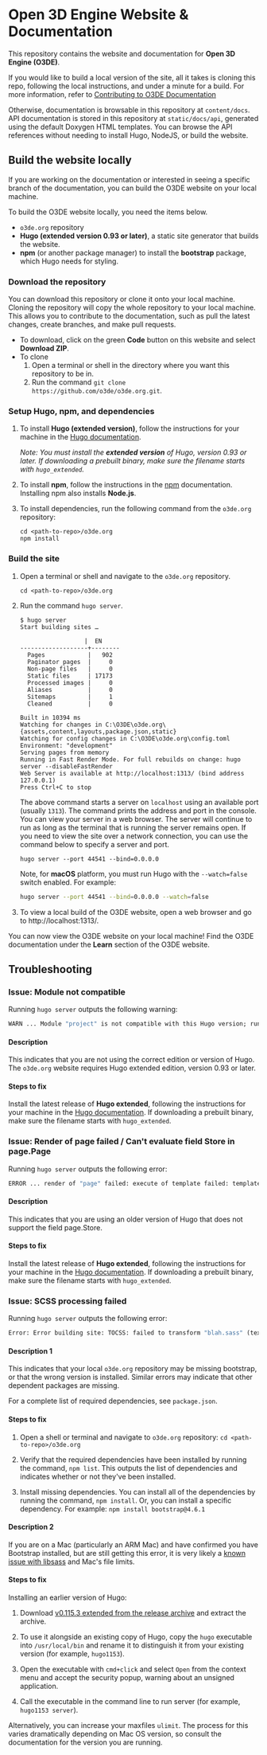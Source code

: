 # Open 3D Engine Website & Documentation

This repository contains the website and documentation for **Open 3D Engine (O3DE)**. 

If you would like to build a local version of the site, all it takes is cloning this repo, following the local instructions, and under a minute for a build.
For more information, refer to [Contributing to O3DE Documentation](https://www.o3de.org/docs/contributing/to-docs/) 

Otherwise, documentation is browsable in this repository at `content/docs`. API documentation is stored in this repository at `static/docs/api`, generated using the default Doxygen HTML templates. You can browse the API references without needing to install Hugo, NodeJS, or build the website.

## Build the website locally
If you are working on the documentation or interested in seeing a specific branch of the documentation, you can build the O3DE website on your local machine. 

To build the O3DE website locally, you need the items below.
- `o3de.org` repository
- **Hugo (extended version 0.93 or later)**, a static site generator that builds the website.
- **npm** (or another package manager) to install the **bootstrap** package, which Hugo needs for styling.

### Download the repository
You can download this repository or clone it onto your local machine. Cloning the repository will copy the whole repository to your local machine. This allows you to contribute to the documentation, such as pull the latest changes, create branches, and make pull requests. 
- To download, click on the green **Code** button on this website and select **Download ZIP**. 
- To clone
  1. Open a terminal or shell in the directory where you want this repository to be in. 
  2. Run the command `git clone https://github.com/o3de/o3de.org.git`.

### Setup Hugo, npm, and dependencies
1. To install **Hugo (extended version)**, follow the instructions for your machine in the [Hugo documentation](https://gohugo.io/getting-started/installing). 
   
    *Note: You must install the **extended version** of Hugo, version 0.93 or later. If downloading a prebuilt binary, make sure the filename starts with `hugo_extended`.*

2. To install **npm**, follow the instructions in the [npm](https://docs.npmjs.com/downloading-and-installing-node-js-and-npm) documentation. Installing npm also installs **Node.js**.

3. To install dependencies, run the following command from the `o3de.org` repository:

    ```shell
    cd <path-to-repo>/o3de.org
    npm install
    ```


### Build the site
1. Open a terminal or shell and navigate to the `o3de.org` repository.
   
    ```shell
    cd <path-to-repo>/o3de.org
    ```
   
2. Run the command `hugo server`. 
      
    ```shell
    $ hugo server
    Start building sites …

                      |  EN
    -------------------+--------
      Pages            |   902
      Paginator pages  |     0
      Non-page files   |     0
      Static files     | 17173
      Processed images |     0
      Aliases          |     0
      Sitemaps         |     1
      Cleaned          |     0

    Built in 10394 ms
    Watching for changes in C:\O3DE\o3de.org\{assets,content,layouts,package.json,static}
    Watching for config changes in C:\O3DE\o3de.org\config.toml
    Environment: "development"
    Serving pages from memory
    Running in Fast Render Mode. For full rebuilds on change: hugo server --disableFastRender
    Web Server is available at http://localhost:1313/ (bind address 127.0.0.1)
    Press Ctrl+C to stop
    ```

    The above command starts a server on `localhost` using an available port (usually `1313`). The command prints the address and port in the console. You can view your server in a web browser. The server will continue to run as long as the terminal that is running the server remains open. If you need to view the site over a network connection, you can use the command below to specify a server and port.

    ```shell
    hugo server --port 44541 --bind=0.0.0.0
    ```

    Note, for **macOS** platform, you must run Hugo with the `--watch=false` switch enabled. For example:

    ```bash
    hugo server --port 44541 --bind=0.0.0.0 --watch=false
    ```

3. To view a local build of the O3DE website, open a web browser and go to http://localhost:1313/.

You can now view the O3DE website on your local machine! Find the O3DE documentation under the **Learn** section of the O3DE website.

## Troubleshooting

### Issue: Module not compatible

Running `hugo server` outputs the following warning:

```cmd
WARN ... Module "project" is not compatible with this Hugo version; run "hugo mod graph" for more information.
```

#### Description

This indicates that you are not using the correct edition or version of Hugo. The `o3de.org` website requires Hugo extended edition, version 0.93 or later.

#### Steps to fix

Install the latest release of **Hugo extended**, following the instructions for your machine in the [Hugo documentation](https://gohugo.io/getting-started/installing). If downloading a prebuilt binary, make sure the filename starts with `hugo_extended`.

### Issue: Render of page failed / Can't evaluate field Store in page.Page

Running `hugo server` outputs the following error:

```cmd
ERROR ... render of "page" failed: execute of template failed: template: blog/single.html:8:7: executing "main" at <partial "blog/content.html" .>: error calling partial: "C:\o3de.org\layouts\partials\blog\content.html:10:17": execute of template failed: template: partials/blog/content.html:10:17: executing "partials/blog/content.html" at <.Page.Store.Get>: can't evaluate field Store in type page.Page
```

#### Description

This indicates that you are using an older version of Hugo that does not support the field page.Store.

#### Steps to fix

Install the latest release of **Hugo extended**, following the instructions for your machine in the [Hugo documentation](https://gohugo.io/getting-started/installing). If downloading a prebuilt binary, make sure the filename starts with `hugo_extended`.

### Issue: SCSS processing failed

Running `hugo server` outputs the following error:

```cmd
Error: Error building site: TOCSS: failed to transform "blah.sass" (text/x-sass): SCSS processing failed: file "stdin", line 26, col 1: File to import not found or unreadable: bootstrap/scss/functions.
```

#### Description 1

This indicates that your local `o3de.org` repository may be missing bootstrap, or that the wrong version is installed. Similar errors may indicate that other dependent packages are missing.

For a complete list of required dependencies, see `package.json`.

#### Steps to fix

1. Open a shell or terminal and navigate to `o3de.org` repository: `cd <path-to-repo>/o3de.org`

2. Verify that the required dependencies have been installed by running the command, `npm list`. This outputs the list of dependencies and indicates whether or not they've been installed.

3. Install missing dependencies. You can install all of the dependencies by running the command, `npm install`. Or, you can install a specific dependency. For example: `npm install bootstrap@4.6.1`

#### Description 2

If you are on a Mac (particularly an ARM Mac) and have confirmed you have Bootstrap installed, but are still getting this error, it is very likely a [known issue with libsass](https://github.com/gohugoio/hugo/issues/12649#issuecomment-2299360331) and Mac's file limits.

#### Steps to fix

Installing an earlier version of Hugo:

1. Download [v0.115.3 extended from the release archive](https://github.com/gohugoio/hugo/releases/tag/v0.115.3) and extract the archive.

2. To use it alongside an existing copy of Hugo, copy the `hugo` executable into `/usr/local/bin` and rename it to distinguish it from your existing version (for example, `hugo1153`).

3. Open the executable with `cmd+click` and select `Open` from the context menu and accept the security popup, warning about an unsigned application.

4. Call the executable in the command line to run server (for example, `hugo1153 server`).

Alternatively, you can increase your maxfiles `ulimit`. The process for this varies dramatically depending on Mac OS version, so consult the documentation for the version you are running.
